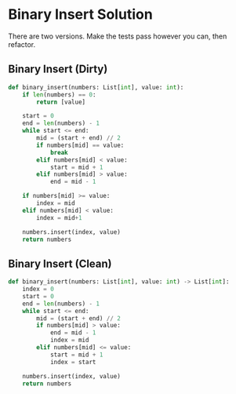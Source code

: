 # Binary Insert Solution
There are two versions. Make the tests pass however you can, then refactor.

## Binary Insert (Dirty)
```python
def binary_insert(numbers: List[int], value: int):
    if len(numbers) == 0:
        return [value]

    start = 0
    end = len(numbers) - 1
    while start <= end:
        mid = (start + end) // 2
        if numbers[mid] == value:
            break
        elif numbers[mid] < value:
            start = mid + 1
        elif numbers[mid] > value:
            end = mid - 1

    if numbers[mid] >= value:
        index = mid
    elif numbers[mid] < value:
        index = mid+1

    numbers.insert(index, value)
    return numbers
```

## Binary Insert (Clean)
```python
def binary_insert(numbers: List[int], value: int) -> List[int]:
    index = 0
    start = 0
    end = len(numbers) - 1
    while start <= end:
        mid = (start + end) // 2
        if numbers[mid] > value:
            end = mid - 1
            index = mid
        elif numbers[mid] <= value:
            start = mid + 1
            index = start

    numbers.insert(index, value)
    return numbers
```
